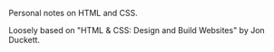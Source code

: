 Personal notes on HTML and CSS.

Loosely based on "HTML & CSS: Design and Build Websites" by Jon Duckett.

